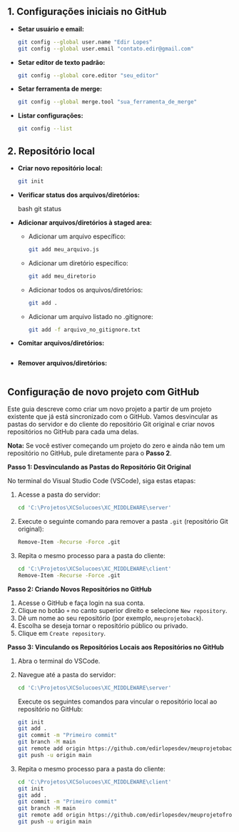 ## 1. Configurações iniciais no GitHub

- **Setar usuário e email:**
    ```bash
    git config --global user.name "Edir Lopes"
    git config --global user.email "contato.edir@gmail.com"
    ```
- **Setar editor de texto padrão:**
    ```bash
    git config --global core.editor "seu_editor"
    ```
- **Setar ferramenta de merge:**
    ```bash
    git config --global merge.tool "sua_ferramenta_de_merge"
    ```
- **Listar configurações:**
    ```bash
    git config --list
    ```
## 2. Repositório local

- **Criar novo repositório local:** 
    ```bash 
    git init
    ```

- **Verificar status dos arquivos/diretórios:** 
    <!-- ```bash
    git status 
    ``` -->
    bash
    git status

- **Adicionar arquivos/diretórios à staged area:** 
    - Adicionar um arquivo específico:
        ```bash 
        git add meu_arquivo.js
        ```
    - Adicionar um diretório específico:
        ```bash 
        git add meu_diretorio
        ```
    - Adicionar todos os arquivos/diretórios:
        ```bash 
        git add .
        ```
    - Adicionar um arquivo listado no .gitignore:
        ```bash 
        git add -f arquivo_no_gitignore.txt
        ```

- **Comitar arquivos/diretórios:** 
    ```bash 
    ```

- **Remover arquivos/diretórios:** 
    ```bash 
    ```
    

## Configuração de novo projeto com GitHub

Este guia descreve como criar um novo projeto a partir de um projeto existente que já está sincronizado com o GitHub. Vamos desvincular as pastas do servidor e do cliente do repositório Git original e criar novos repositórios no GitHub para cada uma delas.

**Nota:** Se você estiver começando um projeto do zero e ainda não tem um repositório no GitHub, pule diretamente para o **Passo 2**.

**Passo 1: Desvinculando as Pastas do Repositório Git Original**

No terminal do Visual Studio Code (VSCode), siga estas etapas:

1. Acesse a pasta do servidor:
    ```bash
    cd 'C:\Projetos\XCSolucoes\XC_MIDDLEWARE\server'
    ```
2. Execute o seguinte comando para remover a pasta `.git` (repositório Git original):
    ```bash
    Remove-Item -Recurse -Force .git
    ```

3. Repita o mesmo processo para a pasta do cliente:
    ```bash
    cd 'C:\Projetos\XCSolucoes\XC_MIDDLEWARE\client'
    Remove-Item -Recurse -Force .git
    ```

**Passo 2: Criando Novos Repositórios no GitHub**

1. Acesse o GitHub e faça login na sua conta.
2. Clique no botão `+` no canto superior direito e selecione `New repository`.
3. Dê um nome ao seu repositório (por exemplo, `meuprojetoback`).
4. Escolha se deseja tornar o repositório público ou privado.
5. Clique em `Create repository`.

**Passo 3: Vinculando os Repositórios Locais aos Repositórios no GitHub**

1. Abra o terminal do VSCode.
2. Navegue até a pasta do servidor:
    ```bash
    cd 'C:\Projetos\XCSolucoes\XC_MIDDLEWARE\server'
    ```
    Execute os seguintes comandos para vincular o repositório local ao repositório no GitHub:
    ```bash
    git init
    git add .
    git commit -m "Primeiro commit"
    git branch -M main
    git remote add origin https://github.com/edirlopesdev/meuprojetoback.git
    git push -u origin main
    ```

3. Repita o mesmo processo para a pasta do cliente:
    ```bash
    cd 'C:\Projetos\XCSolucoes\XC_MIDDLEWARE\client'
    git init
    git add .
    git commit -m "Primeiro commit"
    git branch -M main
    git remote add origin https://github.com/edirlopesdev/meuprojetofront.git
    git push -u origin main
    ```
